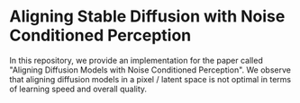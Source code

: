 # Aligning Stable Diffusion with Noise Conditioned Perception
In this repository, we provide an implementation for the paper called "Aligning Diffusion Models with Noise Conditioned Perception".
We observe that aligning diffusion models in a pixel / latent space is not optimal in terms of learning speed and overall quality.
